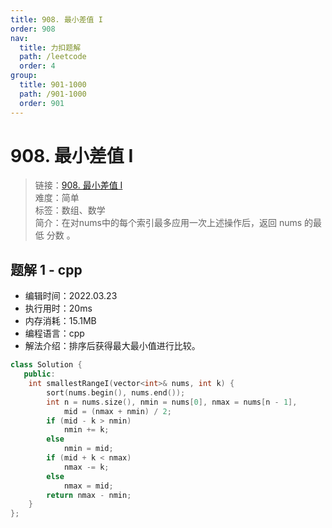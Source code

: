 ```yaml
---
title: 908. 最小差值 I
order: 908
nav:
  title: 力扣题解
  path: /leetcode
  order: 4
group:
  title: 901-1000
  path: /901-1000
  order: 901
---
```


# 908. 最小差值 I
    
> 链接：[908. 最小差值 I](https://leetcode-cn.com/problems/smallest-range-i/)  
> 难度：简单  
> 标签：数组、数学  
> 简介：在对nums中的每个索引最多应用一次上述操作后，返回 nums 的最低 分数 。
      
## 题解 1 - cpp
- 编辑时间：2022.03.23
- 执行用时：20ms
- 内存消耗：15.1MB
- 编程语言：cpp
- 解法介绍：排序后获得最大最小值进行比较。
```cpp
class Solution {
   public:
    int smallestRangeI(vector<int>& nums, int k) {
        sort(nums.begin(), nums.end());
        int n = nums.size(), nmin = nums[0], nmax = nums[n - 1],
            mid = (nmax + nmin) / 2;
        if (mid - k > nmin)
            nmin += k;
        else
            nmin = mid;
        if (mid + k < nmax)
            nmax -= k;
        else
            nmax = mid;
        return nmax - nmin;
    }
};
```

      